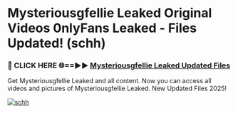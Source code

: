 # Mysteriousgfellie Leaked Original Videos 0nlyFans Leaked - Files Updated! (schh)

<h3>🔴 CLICK HERE 🌐==►► <a href="https://tinyurl.com/4seja8ks" rel="nofollow">Mysteriousgfellie Leaked Updated Files</a></h3>

Get Mysteriousgfellie Leaked and all content. Now you can access all videos and pictures of Mysteriousgfellie Leaked. New Updated Files 2025!

[![schh](https://i.imgur.com/EWjZXRe.gif)](https://tinyurl.com/4seja8ks)
